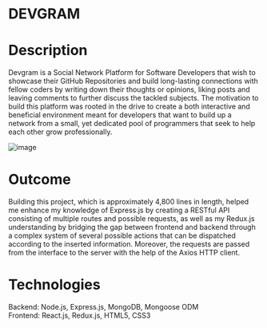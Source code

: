# DEVGRAM

# Description
Devgram is a Social Network Platform for Software Developers that wish to showcase their GitHub Repositories and build long-lasting connections with fellow coders by writing down their thoughts or opinions, liking posts and leaving comments to further discuss the tackled subjects. The motivation to build this platform was rooted in the drive to create a both interactive and beneficial environment meant for developers that want to build up a network from a small, yet dedicated pool of programmers that seek to help each other grow professionally.

![image](https://user-images.githubusercontent.com/82957300/134736073-d94a3368-f8b6-45ce-94ad-2c948f05acee.png)

# Outcome
Building this project, which is approximately 4,800 lines in length, helped me enhance my knowledge of Express.js by creating a RESTful API consisting of multiple routes and possible requests, as well as my Redux.js understanding by bridging the gap between frontend and backend through a complex system of several possible actions that can be dispatched according to the inserted information. Moreover, the requests are passed from the interface to the server with the help of the Axios HTTP client.

# Technologies
Backend: Node.js, Express.js, MongoDB, Mongoose ODM <br/>
Frontend: React.js, Redux.js, HTML5, CSS3
